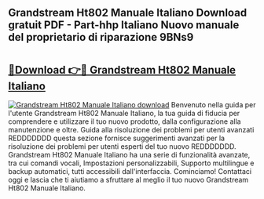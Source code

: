 ## Grandstream Ht802 Manuale Italiano Download gratuit PDF - Part-hhp Italiano Nuovo manuale del proprietario di riparazione 9BNs9

# <h2><a href="http://df9vs4g.blite.top/?on=Grandstream+Ht802+Manuale+Italiano">🔗Download 👉🔴 Grandstream Ht802 Manuale Italiano</a></h2>

[![Grandstream Ht802 Manuale Italiano download](https://i.imgur.com/lujVjoI.png)](http://df9vs4g.blite.top/?on=Grandstream+Ht802+Manuale+Italiano)
Benvenuto nella guida per l'utente Grandstream Ht802 Manuale Italiano, la tua guida di fiducia per comprendere e utilizzare il tuo nuovo prodotto, dalla configurazione alla manutenzione e oltre. Guida alla risoluzione dei problemi per utenti avanzati REDDDDDDD questa sezione fornisce suggerimenti avanzati per la risoluzione dei problemi per utenti esperti del tuo nuovo REDDDDDDD. Grandstream Ht802 Manuale Italiano ha una serie di funzionalità avanzate, tra cui comandi vocali, Impostazioni personalizzabili, Supporto multilingue e backup automatici, tutti accessibili dall'interfaccia. Cominciamo! Contattaci oggi e lascia che ti aiutiamo a sfruttare al meglio il tuo nuovo Grandstream Ht802 Manuale Italiano.
